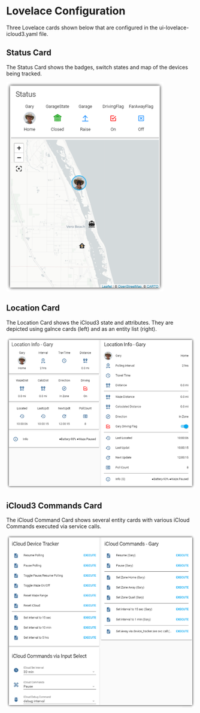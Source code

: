 # Lovelace Configuration #
Three Lovelace cards shown below that are configured in the ui-lovelace-icloud3.yaml file.

## Status Card ##
The Status Card shows the badges, switch states and map of the devices being tracked.  
  
![Status](/screenshots/StatusCard.png)
  
## Location Card ##
The Location Card shows the iCloud3 state and attributes. They are depicted using galnce cards (left) and as an entity list (right).  
  
![Location](/screenshots/LocationCard.png)
  
## iCloud3 Commands Card ##
The iCloud Command Card shows several entity cards with various iCloud Commands executed via service calls.  
  
![iCloud Commands](/screenshots/iCloudCommandCard.png)
  